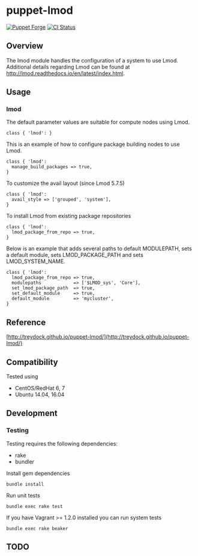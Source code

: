 # puppet-lmod

[![Puppet Forge](http://img.shields.io/puppetforge/v/treydock/lmod.svg)](https://forge.puppetlabs.com/treydock/lmod)
[![CI Status](https://github.com/treydock/puppet-lmod/workflows/CI/badge.svg?branch=master)](https://github.com/treydock/puppet-lmod/actions?query=workflow%3ACI)

## Overview

The lmod module handles the configuration of a system to use Lmod.  Additional details regarding Lmod can be found at http://lmod.readthedocs.io/en/latest/index.html.

## Usage

### lmod

The default parameter values are suitable for compute nodes using Lmod.

    class { 'lmod': }

This is an example of how to configure package building nodes to use Lmod.

    class { 'lmod':
      manage_build_packages => true,
    }

To customize the avail layout (since Lmod 5.7.5)

    class { 'lmod':
      avail_style => ['grouped', 'system'],
    }

To install Lmod from existing package repositories

    class { 'lmod':
      lmod_package_from_repo => true,
    }

Below is an example that adds several paths to default MODULEPATH, sets a default module, sets LMOD\_PACKAGE\_PATH and sets LMOD\_SYSTEM\_NAME.

    class { 'lmod':
      lmod_package_from_repo => true,
      modulepaths            => ['$LMOD_sys', 'Core'],
      set_lmod_package_path  => true,
      set_default_module     => true,
      default_module         => 'mycluster',
    }

## Reference

[http://treydock.github.io/puppet-lmod/](http://treydock.github.io/puppet-lmod/)

## Compatibility

Tested using

* CentOS/RedHat 6, 7
* Ubuntu 14.04, 16.04

## Development

### Testing

Testing requires the following dependencies:

* rake
* bundler

Install gem dependencies

    bundle install

Run unit tests

    bundle exec rake test

If you have Vagrant >= 1.2.0 installed you can run system tests

    bundle exec rake beaker

## TODO
